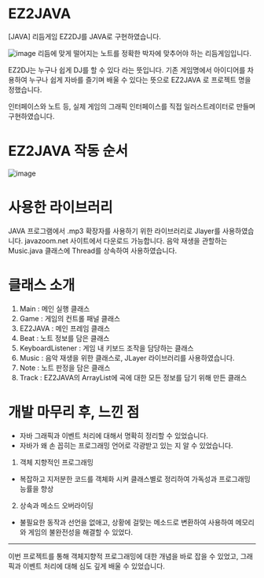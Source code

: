 # EZ2JAVA
 [JAVA] 리듬게임 EZ2DJ를 JAVA로 구현하였습니다.
 
![image](https://user-images.githubusercontent.com/72370701/159653915-95d6c802-8ae3-45ff-9628-15a957487e89.png)
리듬에 맞게 떨어지는 노트를 정확한 박자에 맞추어야 하는 리듬게임입니다.

EZ2DJ는 누구나 쉽게 DJ를 할 수 있다 라는 뜻입니다.
기존 게임명에서 아이디어를 차용하여 누구나 쉽게 자바를 즐기며 배울 수 있다는 뜻으로
EZ2JAVA 로 프로젝트 명을 정했습니다.

인터페이스와 노트 등, 실제 게임의 그래픽 인터페이스를 직접 일러스트레이터로 만들며 구현하였습니다.

# EZ2JAVA 작동 순서


![image](https://user-images.githubusercontent.com/72370701/159654258-34eb5c9f-da99-470b-b799-b33cf00c76f8.png)



# 사용한 라이브러리 

JAVA 프로그램에서 .mp3 확장자를 사용하기 위한 라이브러리로 Jlayer를 사용하였습니다.
javazoom.net 사이트에서 다운로드 가능합니다.
음악 재생을 관할하는 Music.java 클래스에 Thread를 상속하여 사용하였습니다.


# 클래스 소개
1.  Main : 메인 실행 클래스
2.  Game  : 게임의 컨트롤 패널 클래스
3.  EZ2JAVA : 메인 프레임 클래스
4.  Beat : 노트 정보를 담은 클래스
5.  KeyboardListener : 게임 내 키보드 조작을 담당하는 클래스
6.  Music : 음악 재생을 위한 클래스로, JLayer 라이브러리를 사용하였습니다.
7.  Note :  노트 판정을 담은 클래스
8.  Track : EZ2JAVA의 ArrayList에 곡에 대한 모든 정보를 담기 위해 만든 클래스


# 개발 마무리 후, 느낀 점

- 자바 그래픽과 이벤트 처리에 대해서 명확히 정리할 수 있었습니다.
- 자바가 왜 손 꼽히는 프로그래밍 언어로 각광받고 있는 지 알 수 있었습니다.
1. 객체 지향적인 프로그래밍
  - 복잡하고 지저분한 코드를 객체화 시켜 클래스별로 정리하여 가독성과 프로그래밍 능률을 향상
2. 상속과 메소드 오버라이딩
  - 불필요한 동작과 선언을 없애고, 상황에 걸맞는 메소드로 변환하여 사용하여 메모리와 게임의 불완전성을
    해결할 수 있었다.

--- 
이번 프로젝트를 통해 객체지향적 프로그래밍에 대한 개념을 바로 잡을 수 있었고, 그래픽과 이벤트 처리에 대해 심도 깊게 배울 수 있었습니다.
